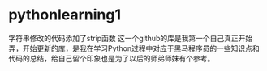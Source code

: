 # pythonlearning1
字符串修改的代码添加了strip函数
这一个github的库是我第一个自己真正开始弄，开始更新的库，是我在学习Python过程中对应于黑马程序员的一些知识点和代码的总结，给自己留个印象也是为了以后的师弟师妹有个参考。
